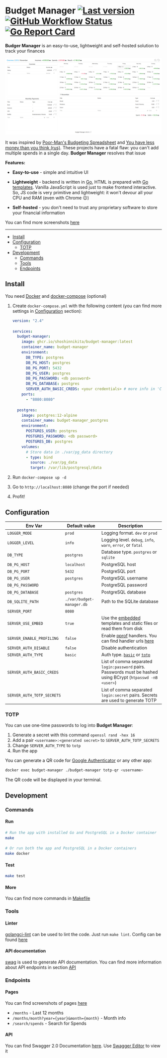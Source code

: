 # Budget Manager [![Last version](https://img.shields.io/github/v/tag/ShoshinNikita/budget-manager?label=version&style=flat-square)](https://github.com/ShoshinNikita/budget-manager/releases/latest) [![GitHub Workflow Status](https://img.shields.io/github/workflow/status/ShoshinNikita/budget-manager/check%20code?label=CI&logo=github&style=flat-square)](https://github.com/ShoshinNikita/budget-manager/actions) [![Go Report Card](https://goreportcard.com/badge/github.com/ShoshinNikita/budget-manager?style=flat-square)](https://goreportcard.com/report/github.com/ShoshinNikita/budget-manager)

**Budger Manager** is an easy-to-use, lightweight and self-hosted solution to track your finances

![Month Page](./docs/images/month_page_large.png)

It was inspired by [Poor-Man's Budgeting Spreadsheet](https://www.reddit.com/r/personalfinance/comments/2tymvf/poormans_budgeting_spreadsheet/) and [You have less money than you think (rus)](https://journal.tinkoff.ru/spreadsheet/). These projects have a fatal flaw: you can't add multiple spends in a single day. **Budger Manager** resolves that issue

**Features:**

- **Easy-to-use** - simple and intuitive UI

- **Lightweight** - backend is written in [Go](https://golang.org/), HTML is prepared with [Go templates](https://golang.org/pkg/text/template/). Vanilla JavaScript is used just to make frontend interactive. So, JS code is very primitive and lightweight: it won't devour all your CPU and RAM (even with Chrome 😉)

- **Self-hosted** - you don't need to trust any proprietary software to store your financial information

You can find more screenshots [here](./docs/images/README.md)

***

- [Install](#install)
- [Configuration](#configuration)
  - [TOTP](#totp)
- [Development](#development)
  - [Commands](#commands)
  - [Tools](#tools)
  - [Endpoints](#endpoints)

## Install

You need [Docker](https://docs.docker.com/install/) and [docker-compose](https://docs.docker.com/compose/install/) (optional)

1. Create `docker-compose.yml` with the following content (you can find more settings in [Configuration](#configuration) section):

    ```yaml
    version: "2.4"

    services:
      budget-manager:
        image: ghcr.io/shoshinnikita/budget-manager:latest
        container_name: budget-manager
        environment:
          DB_TYPE: postgres
          DB_PG_HOST: postgres
          DB_PG_PORT: 5432
          DB_PG_USER: postgres
          DB_PG_PASSWORD: <db password>
          DB_PG_DATABASE: postgres
          SERVER_AUTH_BASIC_CREDS: <your credentials> # more info in 'Configuration' section
        ports:
          - "8080:8080"

      postgres:
        image: postgres:12-alpine
        container_name: budget-manager_postgres
        environment:
          POSTGRES_USER: postgres
          POSTGRES_PASSWORD: <db password>
          POSTGRES_DB: postgres
        volumes:
          # Store data in ./var/pg_data directory
          - type: bind
            source: ./var/pg_data
            target: /var/lib/postgresql/data
    ```

2. Run `docker-compose up -d`
3. Go to `http://localhost:8080` (change the port if needed)
4. Profit!

## Configuration

| Env Var                    | Default value             | Description                                                                                                                                                    |
| -------------------------- | ------------------------- | -------------------------------------------------------------------------------------------------------------------------------------------------------------- |
| `LOGGER_MODE`              | `prod`                    | Logging format. `dev` or `prod`                                                                                                                                |
| `LOGGER_LEVEL`             | `info`                    | Logging level. `debug`, `info`, `warn`, `error`, or `fatal`                                                                                                    |
| `DB_TYPE`                  | `postgres`                | Database type. `postgres` or `sqlite`                                                                                                                          |
| `DB_PG_HOST`               | `localhost`               | PostgreSQL host                                                                                                                                                |
| `DB_PG_PORT`               | `5432`                    | PostgreSQL port                                                                                                                                                |
| `DB_PG_USER`               | `postgres`                | PostgreSQL username                                                                                                                                            |
| `DB_PG_PASSWORD`           |                           | PostgreSQL password                                                                                                                                            |
| `DB_PG_DATABASE`           | `postgres`                | PostgreSQL database                                                                                                                                            |
| `DB_SQLITE_PATH`           | `./var/budget-manager.db` | Path to the SQLite database                                                                                                                                    |
| `SERVER_PORT`              | `8080`                    |                                                                                                                                                                |
| `SERVER_USE_EMBED`         | `true`                    | Use the [embedded](https://pkg.go.dev/embed) templates and static files or read them from disk                                                                 |
| `SERVER_ENABLE_PROFILING`  | `false`                   | Enable [pprof](https://blog.golang.org/pprof) handlers. You can find handler urls [here](internal/web/routes.go)                                               |
| `SERVER_AUTH_DISABLE`      | `false`                   | Disable authentication                                                                                                                                         |
| `SERVER_AUTH_TYPE`         | `basic`                   | Auth type. [`basic`](https://developer.mozilla.org/en-US/docs/Web/HTTP/Authentication) or [`totp`](https://en.wikipedia.org/wiki/Time-based_One-Time_Password) |
| `SERVER_AUTH_BASIC_CREDS`  |                           | List of comma separated `login:password` pairs. Passwords must be hashed using BCrypt (`htpasswd -nB <user>`)                                                  |
| `SERVER_AUTH_TOTP_SECRETS` |                           | List of comma separated `login:secret` pairs. Secrets are used to generate TOTP                                                                                |

### TOTP

You can use one-time passwords to log into **Budget Manager**:

1. Generate a secret with this command `openssl rand -hex 16`
2. Add a pair `<username>:<generated secret>` to `SERVER_AUTH_TOTP_SECRETS`
3. Change `SERVER_AUTH_TYPE` to `totp`
4. Run the app

You can generate a QR code for [Google Authenticator](https://play.google.com/store/apps/details?id=com.google.android.apps.authenticator2) or any other app:

```bash
docker exec budget-manager ./budget-manager totp-qr <username>
```

The QR code will be displayed in your terminal.

## Development

### Commands

#### Run

```bash
# Run the app with installed Go and PostgreSQL in a Docker container
make

# Or run both the app and PostgreSQL in a Docker containers
make docker
```

#### Test

```bash
make test
```

#### More

You can find more commands in [Makefile](./Makefile)

### Tools

#### Linter

[golangci-lint](https://github.com/golangci/golangci-lint) can be used to lint the code. Just run `make lint`. Config can be found [here](./.golangci.yml)

#### API documentation

[swag](https://github.com/swaggo/swag) is used to generate API documentation. You can find more information about API endpoints in section [API](#api)

### Endpoints

#### Pages

You can find screenshots of pages [here](./docs/images/README.md)

- `/months` - Last 12 months
- `/months/month?year={year}&month={month}` - Month info
- `/search/spends` - Search for Spends

#### API

You can find Swagger 2.0 Documentation [here](docs/swagger.yaml). Use [Swagger Editor](https://editor.swagger.io/) to view it

